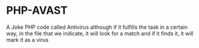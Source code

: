 # PHP-AVAST

A Joke PHP code called Antivirus although if it fulfills the task in a certain way, in the file that we indicate, it will look for a match and if it finds it, it will mark it as a virus
